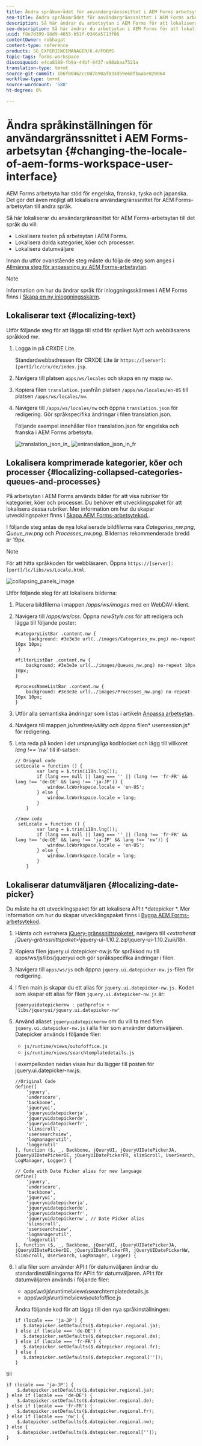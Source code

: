 ```yaml
---
title: Ändra språkområdet för användargränssnittet i AEM Forms arbetsyta
seo-title: Ändra språkområdet för användargränssnittet i AEM Forms arbetsyta
description: Så här ändrar du arbetsytan i AEM Forms för att lokalisera text, komprimerade kategorier, köer och processer samt datumväljaren i gränssnittet.
seo-description: Så här ändrar du arbetsytan i AEM Forms för att lokalisera text, komprimerade kategorier, köer och processer samt datumväljaren i gränssnittet.
uuid: f8e7d399-98d9-4655-b51f-0346a5713f06
contentOwner: robhagat
content-type: reference
products: SG_EXPERIENCEMANAGER/6.4/FORMS
topic-tags: forms-workspace
discoiquuid: e4ca8188-fb9a-44bf-8437-a98abaa7521a
translation-type: tm+mt
source-git-commit: 1b6f00462cc0d7b90af033d59e68fbaabe020064
workflow-type: tm+mt
source-wordcount: '588'
ht-degree: 0%

---
```



# Ändra språkinställningen för användargränssnittet i AEM Forms-arbetsytan {#changing-the-locale-of-aem-forms-workspace-user-interface}

AEM Forms arbetsyta har stöd för engelska, franska, tyska och japanska. Det gör det även möjligt att lokalisera användargränssnittet för AEM Forms-arbetsytan till andra språk.

Så här lokaliserar du användargränssnittet för AEM Forms-arbetsytan till det språk du vill:

* Lokalisera texten på arbetsytan i AEM Forms.
* Lokalisera dolda kategorier, köer och processer.
* Lokalisera datumväljare

Innan du utför ovanstående steg måste du följa de steg som anges i [Allmänna steg för anpassning av AEM Forms-arbetsytan](/help/forms/using/generic-steps-html-workspace-customization.md).

>[!NOTE]
>
>Information om hur du ändrar språk för inloggningsskärmen i AEM Forms finns i [Skapa en ny inloggningsskärm](/help/forms/using/creating-new-login-screen.md).

## Lokaliserar text {#localizing-text}

Utför följande steg för att lägga till stöd för språket *Nytt* och webbläsarens språkkod *nw*.

1. Logga in på CRXDE Lite.

   Standardwebbadressen för CRXDE Lite är `https://[server]:[port]/lc/crx/de/index.jsp`.

1. Navigera till platsen `apps/ws/locales` och skapa en ny mapp `nw.`
1. Kopiera filen `translation.json`från platsen `/apps/ws/locales/en-US` till platsen `/apps/ws/locales/nw`.
1. Navigera till `/apps/ws/locales/nw` och öppna `translation.json` för redigering. Gör språkspecifika ändringar i filen translation.json.

   Följande exempel innehåller filen translation.json för engelska och franska i AEM Forms arbetsyta.

   ![translation_json_in_](assets/translation_json_in_en.png) ![entranslation_json_in_fr](assets/translation_json_in_fr.png)

## Lokalisera komprimerade kategorier, köer och processer {#localizing-collapsed-categories-queues-and-processes}

På arbetsytan i AEM Forms används bilder för att visa rubriker för kategorier, köer och processer. Du behöver ett utvecklingspaket för att lokalisera dessa rubriker. Mer information om hur du skapar utvecklingspaket finns i [Skapa AEM Forms-arbetsytekod.](introduction-customizing-html-workspace.md#building-html-workspace-code).

I följande steg antas de nya lokaliserade bildfilerna vara *Categories_nw.png*, *Queue_nw.png* och *Processes_nw.png*. Bildernas rekommenderade bredd är 19px.

>[!NOTE]
>
>För att hitta språkkoden för webbläsaren. Öppna `https://[server]:[port]/lc/libs/ws/Locale.html`.

![collapsing_panels_image](assets/collapsing_panels_image.png)

Utför följande steg för att lokalisera bilderna:

1. Placera bildfilerna i mappen */apps/ws/images* med en WebDAV-klient.
1. Navigera till */apps/ws/css*. Öppna *newStyle.css* för att redigera och lägga till följande poster:

   ```
   #categoryListBar .content.nw {
        background: #3e3e3e url(../images/Categories_nw.png) no-repeat 10px 10px;
    }
   
   #filterListBar .content.nw {
       background: #3e3e3e url(../images/Queues_nw.png) no-repeat 10px 10px;
   }
   
   #processNameListBar .content.nw {
       background: #3e3e3e url(../images/Processes_nw.png) no-repeat 10px 10px;
   }
   ```

1. Utför alla semantiska ändringar som listas i artikeln [Anpassa arbetsytan](/help/forms/using/introduction-customizing-html-workspace.md).
1. Navigera till mappen *js/runtime/utility* och öppna filen* usersession.js* för redigering.
1. Leta reda på koden i det ursprungliga kodblocket och lägg till villkoret *lang !== &#39;nw&#39;* till if-satsen:

   ```
   // Orignal code
   setLocale = function () {
           var lang = $.trim(i18n.lng());
           if (lang === null || lang === '' || (lang !== 'fr-FR' && lang !== 'de-DE' && lang !== 'ja-JP')) {
               window.lcWorkspace.locale = 'en-US';
           } else {
               window.lcWorkspace.locale = lang;
           }
       }
   ```

   ```
   //new code
    setLocale = function () {
           var lang = $.trim(i18n.lng());
           if (lang === null || lang === '' || (lang !== 'fr-FR' && lang !== 'de-DE' && lang !== 'ja-JP' && lang !== 'nw')) {
               window.lcWorkspace.locale = 'en-US';
           } else {
               window.lcWorkspace.locale = lang;
           }
       }
   ```

## Lokaliserar datumväljaren {#localizing-date-picker}

Du måste ha ett utvecklingspaket för att lokalisera API:t *datepicker *. Mer information om hur du skapar utvecklingspaket finns i [Bygga AEM Forms-arbetsytekod](introduction-customizing-html-workspace.md#building-html-workspace-code).

1. Hämta och extrahera [jQuery-gränssnittspaketet](https://jqueryui.com/download/all/), navigera till *&lt;extraherat jQuery-gränssnittspaket>*\jquery-ui-1.10.2.zip\jquery-ui-1.10.2\ui\i18n.
1. Kopiera filen jquery.ui.datepicker-nw.js för språkkod nu till apps/ws/js/libs/jqueryui och gör språkspecifika ändringar i filen.
1. Navigera till `apps/ws/js` och öppna `jquery.ui.datepicker-nw.js`-filen för redigering.
1. I filen main.js skapar du ett alias för `jquery.ui.datepicker-nw.js.` Koden som skapar ett alias för filen `jquery.ui.datepicker-nw.js` är:

   ```
   jqueryuidatepickernw : pathprefix + 'libs/jqueryui/jquery.ui.datepicker-nw'
   ```

1. Använd aliaset `jqueryuidatepickernw` om du vill ta med filen `jquery.ui.datepicker-nw.js` i alla filer som använder datumväljaren. Datepicker används i följande filer:

   * `js/runtime/views/outofoffice.js`
   * `js/runtime/views/searchtemplatedetails.js`

   I exempelkoden nedan visas hur du lägger till posten för jquery.ui.datepicker-nw.js:

   ```
   //Original Code
   define([
       'jquery',
       'underscore',
       'backbone',
       'jqueryui',
       'jqueryuidatepickerja',
       'jqueryuidatepickerde',
       'jqueryuidatepickerfr',
       'slimscroll',
       'usersearchview',
       'logmanagerutil',
       'loggerutil'
   ], function ($, _, Backbone, jQueryUI, jQueryUIDatePickerJA, jQueryUIDatePickerDE, jQueryUIDatePickerFR, slimScroll, UserSearch, LogManager, Logger) {
   ```

   ```
   // Code with Date Picker alias for new language
   define([
       'jquery',
       'underscore',
       'backbone',
       'jqueryui',
       'jqueryuidatepickerja',
       'jqueryuidatepickerde',
       'jqueryuidatepickerfr',
       'jqueryuidatepickernw', // Date Picker alias
       'slimscroll',
       'usersearchview',
       'logmanagerutil',
       'loggerutil'
   ], function ($, _, Backbone, jQueryUI, jQueryUIDatePickerJA, jQueryUIDatePickerDE, jQueryUIDatePickerFR, jQueryUIDatePickerNW, slimScroll, UserSearch, LogManager, Logger) {
   ```

1. I alla filer som använder API:t för datumväljaren ändrar du standardinställningarna för API:t för datumväljaren. API:t för datumväljaren används i följande filer:

   * apps\ws\js\runtime\views\searchtemplatedetails.js
   * apps\ws\js\runtime\views\outofoffice.js

   Ändra följande kod för att lägga till den nya språkinställningen:

   ```
   if (locale === 'ja-JP') {
      $.datepicker.setDefaults($.datepicker.regional.ja);
   } else if (locale === 'de-DE') {
      $.datepicker.setDefaults($.datepicker.regional.de);
   } else if (locale === 'fr-FR') {
      $.datepicker.setDefaults($.datepicker.regional.fr);
   } else {
      $.datepicker.setDefaults($.datepicker.regional['']);
   }
   ```

till

```
if (locale === 'ja-JP') {
    $.datepicker.setDefaults($.datepicker.regional.ja);
} else if (locale === 'de-DE') {
    $.datepicker.setDefaults($.datepicker.regional.de);
} else if (locale === 'fr-FR') {
    $.datepicker.setDefaults($.datepicker.regional.fr);
} else if (locale === 'nw') {
    $.datepicker.setDefaults($.datepicker.regional.nw);
} else {
    $.datepicker.setDefaults($.datepicker.regional['']);
}
```
